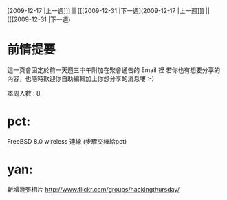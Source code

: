 [2009-12-17 |上一週]]] || [[[2009-12-31 |下一週](2009-12-17 |上一週]]] || [[[2009-12-31 |下一週)



# 前情提要

這一頁會固定於前一天週三中午附加在聚會通告的 Email 裡
若你也有想要分享的內容，也隨時歡迎你自助編輯加上你想分享的消息嘍 :-)

本周人數 : 8


# pct:

FreeBSD 8.0 wireless 連線 (步驟交棒給pct)

# yan:

新增幾張相片 <http://www.flickr.com/groups/hackingthursday/>  